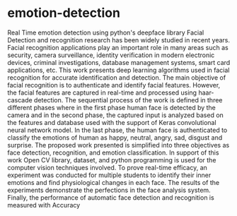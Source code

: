 # emotion-detection
Real Time emotion detection using python's deepface library
Facial Detection and recognition research has been widely studied in recent years. Facial
recognition applications play an important role in many areas such as security, camera
surveillance, identity verification in modern electronic devices, criminal investigations,
database management systems, smart card applications, etc. This work presents deep learning
algorithms used in facial recognition for accurate identification and detection. The main
objective of facial recognition is to authenticate and identify facial features. However, the facial
features are captured in real-time and processed using haar-cascade detection. The sequential
process of the work is defined in three different phases where in the first phase human face is
detected by the camera and in the second phase, the captured input is analyzed based on the
features and database used with the support of Keras convolutional neural network model. In
the last phase, the human face is authenticated to classify the emotions of human as happy,
neutral, angry, sad, disgust and surprise. The proposed work presented is simplified into three
objectives as face detection, recognition, and emotion classification. In support of this work
Open CV library, dataset, and python programming is used for the computer vision techniques
involved. To prove real-time efficacy, an experiment was conducted for multiple students to
identify their inner emotions and find physiological changes in each face. The results of the
experiments demonstrate the perfections in the face analysis system. Finally, the performance
of automatic face detection and recognition is measured with Accuracy

